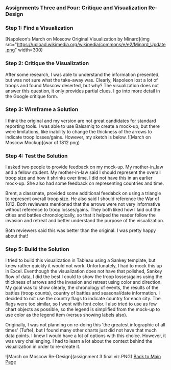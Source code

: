 
### Assignments Three and Four:  Critique and Visualization Re-Design
### Step 1: Find a Visualization
[Napoleon‘s March on Moscow Original Visualization by Minard](img src="https://upload.wikimedia.org/wikipedia/commons/e/e2/Minard_Update.png" width=300)




### Step 2: Critique the Visualization
After some research, I was able to understand the information presented, but was not sure what the take-away was.  Clearly, Napoleon lost a lot of troops and found Moscow deserted, but why?  The visualization does not answer this question, it only provides partial clues.  I go into more detail in the Google critique form.

### Step 3: Wireframe a Solution
I think the original and my version are not great candidates for standard reporting tools.  I was able to use Balsamiq to create a mock-up, but there were limitations, like inability to change the thickness of the arrows to indicate troop losses/gains.  However, my sketch is below.
![March on Moscow Mockup](war of 1812.png) 

### Step 4: Test the Solution
I asked two people to provide feedback on my mock-up.  My mother-in_law and a fellow student.  My mother-in-law said I should represent the overall troop size and how it shrinks over time.  I did not have this in an earlier mock-up.  She also had some feedback on representing countries and time.

Brent, a classmate, provided some additional feedabck on using a triangle to represent overall troop size.  He also said I should reference the War of 1812.  Both reviewers mentioned that the arrows were not very informative without reference to troop losses/gains.  They both liked how I laid out the cities and battles chronologically, so that it helped the reader follow the invasion and retreat and better understand the purpose of the visualization. 

Both reviewers said this was better than the original.  I was pretty happy about that!

### Step 5: Buiid the Solution
I tried to build this visualization in Tableau using a Sankey template, but knew rather quickly it would not work.  Unfortunately, I had to mock this up in Excel.  Eventhough the visualization does not have that polished, Sankey flow of data, I did the best I could to show the troop losses/gains using the thickness of arrows and the invasion and retreat using color and direction.  My goal was to show clearly, the chronology of events, the results of the battles (troop counts), country of battles and seasonal/date information.  I decided to not use the country flags to indicate country for each city.  The flags were too similar, so I went with font color.  I also tried to use as few chart objects as possible, so the legend is simplified from the mock-up to use color as the legend item (versus showing labels also).

Originally, I was not planning on re-doing this 'the greatest infographic of all times' (Tufte), but I found many other charts just did not have that much data points.  I knew I would have a lot of options with this choice.  However, it was very challenging.  I had to learn a lot about the context behind the visualization in order to re-create it.  

![March on Moscow Re-Design](assignment 3 final viz.PNG)
[Back to Main Page](https://ajferrara.github.io/Telling.Stories.with.Data/)
